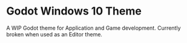 # Godot Windows 10 Theme

A WIP Godot theme for Application and Game development. Currently broken when used as an Editor theme.
